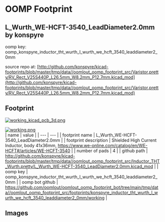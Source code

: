 # OOMP Footprint  
## L_Wurth_WE-HCFT-3540_LeadDiameter2.0mm  by konspyre  
  
oomp key: oomp_konspyre_inductor_tht_wurth_l_wurth_we_hcft_3540_leaddiameter2_0mm  
  
source repo at: [http://github.com/konspyre/kicad-footprints/blob/master/tmp/data//oomlout_oomp_footprint_src/Varistor.pretty/RV_Rect_V25S440P_L26.5mm_W8.2mm_P12.7mm.kicad_mod](http://github.com/konspyre/kicad-footprints/blob/master/tmp/data//oomlout_oomp_footprint_src/Varistor.pretty/RV_Rect_V25S440P_L26.5mm_W8.2mm_P12.7mm.kicad_mod)  
## Footprint  
  
[![working_kicad_pcb_3d.png](working_kicad_pcb_3d_600.png)](working_kicad_pcb_3d.png)  
  
[![working.png](working_600.png)](working.png)  
| name | value | 
| --- | --- | 
| footprint name | L_Wurth_WE-HCFT-3540_LeadDiameter2.0mm | 
| footprint description | Shielded High Current Inductor, body 41x36mm, https://www.we-online.com/catalog/en/WE-HCFT#/articles/WE-HCFT-3540 | 
| number of pads | 4 | 
| github path | http://github.com/konspyre/kicad-footprints/blob/master/tmp/data//oomlout_oomp_footprint_src/Inductor_THT_Wurth.pretty/L_Wurth_WE-HCFT-3540_LeadDiameter2.0mm.kicad_mod | 
| oomp key | oomp_konspyre_inductor_tht_wurth_l_wurth_we_hcft_3540_leaddiameter2_0mm | 
| oomp bot github | https://github.com/oomlout/oomlout_oomp_footprint_bot/tree/main/tmp/data//oomlout_oomp_footprint_src/footprints/konspyre_inductor_tht_wurth_l_wurth_we_hcft_3540_leaddiameter2_0mm/working | 
## Images  
